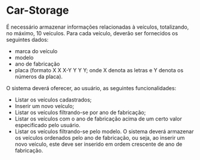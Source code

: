 # Car-Storage
É necessário armazenar informações relacionadas à veículos, totalizando, no máximo, 10 veículos.
Para cada veículo, deverão ser fornecidos os seguintes dados:
- marca do veículo
- modelo
- ano de fabricação
- placa (formato X X X-Y Y Y Y; onde X denota as letras e Y denota os números da placa).

O sistema deverá oferecer, ao usuário, as seguintes funcionalidades:
- Listar os veículos cadastrados;
- Inserir um novo veículo;
- Listar os veículos filtrando-se por ano de fabricação;
- Listar os veículos com o ano de fabricação acima de um certo valor especificado pelo usuário.
- Listar os veículos filtrando-se pelo modelo.
O sistema deverá armazenar os veículos ordenados pelo ano de fabricação, ou seja,
ao inserir um novo veículo, este deve ser inserido em ordem crescente de ano de fabricação.

